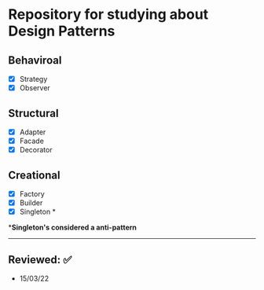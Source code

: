 # Repository for studying about Design Patterns

## Behaviroal
- [x] Strategy  
- [x] Observer  
## Structural
- [x] Adapter  
- [x] Facade  
- [x] Decorator  
## Creational
- [x] Factory  
- [x] Builder  
- [x] Singleton *

***Singleton's considered a anti-pattern**
***
## **Reviewed:** ✅ 
* 15/03/22
